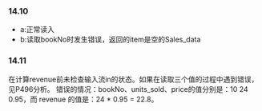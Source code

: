 ### 14.10
- a:正常读入
- b:读取bookNo时发生错误，返回的item是空的Sales_data

### 14.11
在计算revenue前未检查输入流in的状态。如果在读取三个值的过程中遇到错误，见P496分析。
错误的情况：bookNo、units_sold、price的值分别是：10 24 0.95，而 revenue 的值是：24 * 0.95 = 22.8。